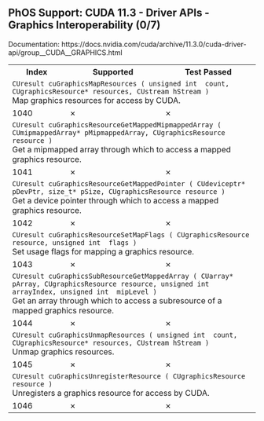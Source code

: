 <h2>PhOS Support: CUDA 11.3 - Driver APIs - Graphics Interoperability (0/7)</h2>

<p>
Documentation: https://docs.nvidia.com/cuda/archive/11.3.0/cuda-driver-api/group__CUDA__GRAPHICS.html

<table>
<tr>
<th>Index</th>
<th>Supported</th>
<th>Test Passed</th>
</tr>

<tr>
<td colspan=3>
<code>CUresult cuGraphicsMapResources ( unsigned int  count, CUgraphicsResource* resources, CUstream hStream )</code><br>
Map graphics resources for access by CUDA.
</td>
</tr>
<tr>
<td>1040</td>
<td>✗</td>
<td>✗</td>
</tr>

<tr>
<td colspan=3>
<code>CUresult cuGraphicsResourceGetMappedMipmappedArray ( CUmipmappedArray* pMipmappedArray, CUgraphicsResource resource )</code><br>
Get a mipmapped array through which to access a mapped graphics resource.
</td>
</tr>
<tr>
<td>1041</td>
<td>✗</td>
<td>✗</td>
</tr>

<tr>
<td colspan=3>
<code>CUresult cuGraphicsResourceGetMappedPointer ( CUdeviceptr* pDevPtr, size_t* pSize, CUgraphicsResource resource )</code><br>
Get a device pointer through which to access a mapped graphics resource.
</td>
</tr>
<tr>
<td>1042</td>
<td>✗</td>
<td>✗</td>
</tr>

<tr>
<td colspan=3>
<code>CUresult cuGraphicsResourceSetMapFlags ( CUgraphicsResource resource, unsigned int  flags )</code><br>
Set usage flags for mapping a graphics resource.
</td>
</tr>
<tr>
<td>1043</td>
<td>✗</td>
<td>✗</td>
</tr>

<tr>
<td colspan=3>
<code>CUresult cuGraphicsSubResourceGetMappedArray ( CUarray* pArray, CUgraphicsResource resource, unsigned int  arrayIndex, unsigned int  mipLevel )</code><br>
Get an array through which to access a subresource of a mapped graphics resource.
</td>
</tr>
<tr>
<td>1044</td>
<td>✗</td>
<td>✗</td>
</tr>

<tr>
<td colspan=3>
<code>CUresult cuGraphicsUnmapResources ( unsigned int  count, CUgraphicsResource* resources, CUstream hStream )</code><br>
Unmap graphics resources.
</td>
</tr>
<tr>
<td>1045</td>
<td>✗</td>
<td>✗</td>
</tr>

<tr>
<td colspan=3>
<code>CUresult cuGraphicsUnregisterResource ( CUgraphicsResource resource )</code><br>
Unregisters a graphics resource for access by CUDA.
</td>
</tr>
<tr>
<td>1046</td>
<td>✗</td>
<td>✗</td>
</tr>
</table>
